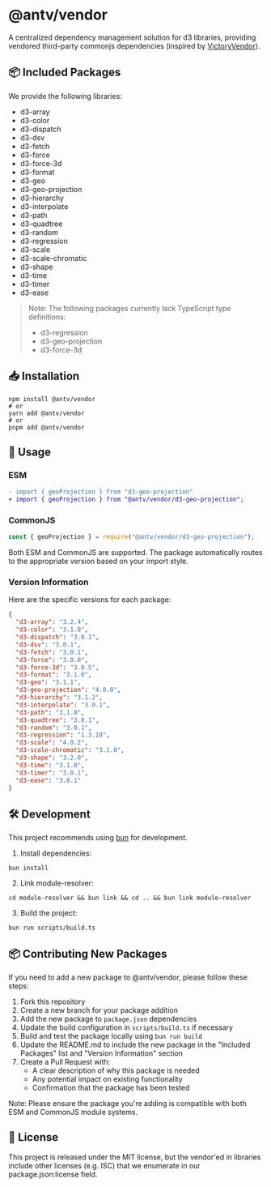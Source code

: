 # @antv/vendor

A centralized dependency management solution for d3 libraries, providing vendored third-party commonjs dependencies (inspired by [VictoryVendor](https://github.com/FormidableLabs/victory/tree/main/packages/victory-vendor)).

## 📦 Included Packages

We provide the following libraries:

- d3-array
- d3-color
- d3-dispatch
- d3-dsv
- d3-fetch
- d3-force
- d3-force-3d
- d3-format
- d3-geo
- d3-geo-projection
- d3-hierarchy
- d3-interpolate
- d3-path
- d3-quadtree
- d3-random
- d3-regression
- d3-scale
- d3-scale-chromatic
- d3-shape
- d3-time
- d3-timer
- d3-ease

> Note: The following packages currently lack TypeScript type definitions:
>
> - d3-regression
> - d3-geo-projection
> - d3-force-3d

## 📥 Installation

```shell
npm install @antv/vendor
# or
yarn add @antv/vendor
# or
pnpm add @antv/vendor
```

## 🔄 Usage

### ESM

```diff
- import { geoProjection } from "d3-geo-projection"
+ import { geoProjection } from "@antv/vendor/d3-geo-projection";
```

### CommonJS

```js
const { geoProjection } = require("@antv/vendor/d3-geo-projection");
```

Both ESM and CommonJS are supported. The package automatically routes to the appropriate version based on your import style.

### Version Information

Here are the specific versions for each package:

```json
{
  "d3-array": "3.2.4",
  "d3-color": "3.1.0",
  "d3-dispatch": "3.0.1",
  "d3-dsv": "3.0.1",
  "d3-fetch": "3.0.1",
  "d3-force": "3.0.0",
  "d3-force-3d": "3.0.5",
  "d3-format": "3.1.0",
  "d3-geo": "3.1.1",
  "d3-geo-projection": "4.0.0",
  "d3-hierarchy": "3.1.2",
  "d3-interpolate": "3.0.1",
  "d3-path": "3.1.0",
  "d3-quadtree": "3.0.1",
  "d3-random": "3.0.1",
  "d3-regression": "1.3.10",
  "d3-scale": "4.0.2",
  "d3-scale-chromatic": "3.1.0",
  "d3-shape": "3.2.0",
  "d3-time": "3.1.0",
  "d3-timer": "3.0.1",
  "d3-ease": "3.0.1"
}
```

## 🛠️ Development

This project recommends using [bun](https://bun.sh/) for development.

1. Install dependencies:

```shell
bun install
```

2. Link module-resolver:

```shell
cd module-resolver && bun link && cd .. && bun link module-resolver
```

3. Build the project:

```shell
bun run scripts/build.ts
```

## 📦 Contributing New Packages

If you need to add a new package to @antv/vendor, please follow these steps:

1. Fork this repository
2. Create a new branch for your package addition
3. Add the new package to `package.json` dependencies
4. Update the build configuration in `scripts/build.ts` if necessary
5. Build and test the package locally using `bun run build`
6. Update the README.md to include the new package in the "Included Packages" list and "Version Information" section
7. Create a Pull Request with:
   - A clear description of why this package is needed
   - Any potential impact on existing functionality
   - Confirmation that the package has been tested

Note: Please ensure the package you're adding is compatible with both ESM and CommonJS module systems.

## 📄 License

This project is released under the MIT license, but the vendor'ed in libraries include other licenses (e.g. ISC) that we enumerate in our package.json:license field.
